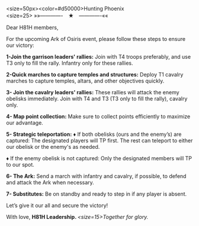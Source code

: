 <size=50px><color=#d50000>Hunting Phoenix </color></size>  
   <size=25>  »»————-　★　————-«« </size>

Dear H81H members, 

For the upcoming Ark of Osiris event, please follow these steps to ensure our victory:

<b>1-Join the garrison leaders' rallies:</b> 
Join with T4 troops preferably, and use T3 only to fill the rally. Infantry only for these rallies.

<b>2-Quick marches to capture temples and structures:</b> 
Deploy T1 cavalry marches to capture temples, altars, and other objectives quickly.

<b>3- Join the cavalry leaders' rallies:</b> 
These rallies will attack the enemy obelisks immediately. Join with T4 and T3 (T3 only to fill the rally), cavalry only.

<b>4- Map point collection:</b> 
Make sure to collect points efficiently to maximize our advantage.

<b>5- Strategic teleportation:</b>
♦ If both obelisks (ours and the enemy’s) are captured: The designated players will TP first. The rest can teleport to either our obelisk or the enemy's as needed.

♦ If the enemy obelisk is not captured: Only the designated members will TP to our spot.

<b>6- The Ark:</b> 
Send a march with infantry and cavalry, if possible, to defend and attack the Ark when necessary.

<b>7- Substitutes:</b> 
Be on standby and ready to step in if any player is absent.

Let’s give it our all and secure the victory!

With love,
<b>H81H Leadership. </b> 
       <i><size=15>Together for glory.</size></i>